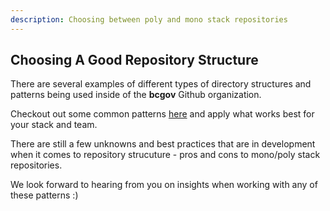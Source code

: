 ```yaml
---
description: Choosing between poly and mono stack repositories
---
```

## Choosing A Good Repository Structure

There are several examples of different types of directory structures and patterns being used inside of the __bcgov__ Github organization. 


Checkout out some common patterns [here](https://github.com/bcgov/devhub-resources/blob/master/resources/community/finding-resources.md) and apply what works best for your stack and team.

There are still a few unknowns and best practices that are in development when it comes to repository strucuture - pros and cons to mono/poly stack repositories.

We look forward to hearing from you on insights when working with any of these patterns :)
